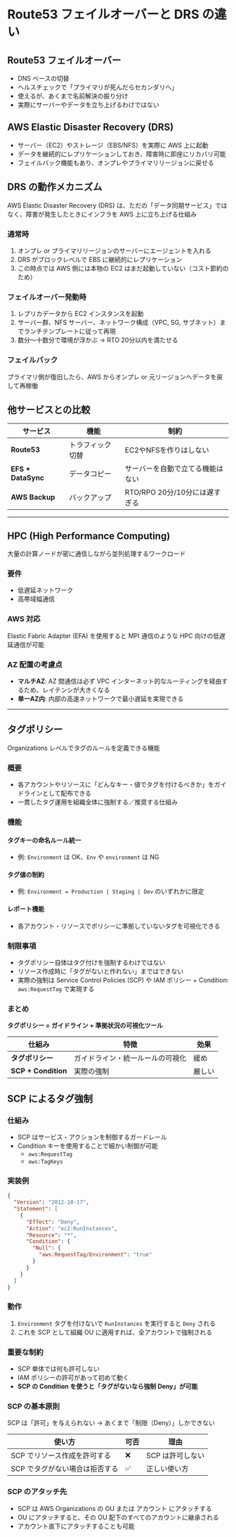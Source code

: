 # Route53 フェイルオーバーと DRS の違い

## Route53 フェイルオーバー

- DNS ベースの切替
- ヘルスチェックで「プライマリが死んだらセカンダリへ」
- 使えるが、あくまで名前解決の振り分け
- 実際にサーバーやデータを立ち上げるわけではない

## AWS Elastic Disaster Recovery (DRS)

- サーバー（EC2）やストレージ（EBS/NFS）を実際に AWS 上に起動
- データを継続的にレプリケーションしておき、障害時に即座にリカバリ可能
- フェイルバック機能もあり、オンプレやプライマリリージョンに戻せる

## DRS の動作メカニズム

AWS Elastic Disaster Recovery (DRS) は、ただの「データ同期サービス」ではなく、障害が発生したときにインフラを AWS 上に立ち上げる仕組み

### 通常時

1. オンプレ or プライマリリージョンのサーバーにエージェントを入れる
2. DRS がブロックレベルで EBS に継続的にレプリケーション
3. この時点では AWS 側には本物の EC2 はまだ起動していない（コスト節約のため）

### フェイルオーバー発動時

1. レプリカデータから EC2 インスタンスを起動
2. サーバー群、NFS サーバー、ネットワーク構成（VPC, SG, サブネット）までランチテンプレートに従って再現
3. 数分〜十数分で環境が浮かぶ → RTO 20分以内を満たせる

### フェイルバック

プライマリ側が復旧したら、AWS からオンプレ or 元リージョンへデータを戻して再稼働

## 他サービスとの比較

| サービス | 機能 | 制約 |
|----------|------|------|
| **Route53** | トラフィック切替 | EC2やNFSを作りはしない |
| **EFS + DataSync** | データコピー | サーバーを自動で立てる機能はない |
| **AWS Backup** | バックアップ | RTO/RPO 20分/10分には遅すぎる |

---

## HPC (High Performance Computing)

大量の計算ノードが密に通信しながら並列処理するワークロード

### 要件
- 低遅延ネットワーク
- 高帯域幅通信

### AWS 対応
Elastic Fabric Adapter (EFA) を使用すると MPI 通信のような HPC 向けの低遅延通信が可能

### AZ 配置の考慮点
- **マルチAZ**: AZ 間通信は必ず VPC インターネット的なルーティングを経由するため、レイテンシが大きくなる
- **単一AZ内**: 内部の高速ネットワークで最小遅延を実現できる

---

## タグポリシー

Organizations レベルでタグのルールを定義できる機能

### 概要
- 各アカウントやリソースに「どんなキー・値でタグを付けるべきか」をガイドラインとして配布できる
- 一貫したタグ運用を組織全体に強制する／推奨する仕組み

### 機能

#### タグキーの命名ルール統一
- 例: `Environment` は OK、`Env` や `environment` は NG

#### タグ値の制約
- 例: `Environment = Production | Staging | Dev` のいずれかに限定

#### レポート機能
- 各アカウント・リソースでポリシーに準拠していないタグを可視化できる

### 制限事項
- タグポリシー自体はタグ付けを強制するわけではない
- リソース作成時に「タグがないと作れない」まではできない
- 実際の強制は Service Control Policies (SCP) や IAM ポリシー + Condition: `aws:RequestTag` で実現する

### まとめ
**タグポリシー = ガイドライン + 準拠状況の可視化ツール**

| 仕組み | 特徴 | 効果 |
|--------|------|------|
| **タグポリシー** | ガイドライン・統一ルールの可視化 | 緩め |
| **SCP + Condition** | 実際の強制 | 厳しい |

## SCP によるタグ強制

### 仕組み
- SCP はサービス・アクションを制御するガードレール
- Condition キーを使用することで細かい制御が可能
  - `aws:RequestTag`
  - `aws:TagKeys`

### 実装例

```json
{
  "Version": "2012-10-17",
  "Statement": [
    {
      "Effect": "Deny",
      "Action": "ec2:RunInstances",
      "Resource": "*",
      "Condition": {
        "Null": {
          "aws:RequestTag/Environment": "true"
        }
      }
    }
  ]
}
```

### 動作
1. `Environment` タグを付けないで `RunInstances` を実行すると `Deny` される
2. これを SCP として組織 OU に適用すれば、全アカウントで強制される

### 重要な制約
- SCP 単体では何も許可しない
- IAM ポリシーの許可があって初めて動く
- **SCP の Condition を使うと「タグがないなら強制 Deny」が可能**

### SCP の基本原則

SCP は「許可」を与えられない → あくまで「制限（Deny）」しかできない

| 使い方 | 可否 | 理由 |
|--------|------|------|
| SCP でリソース作成を許可する | ❌ | SCP は許可しない |
| SCP でタグがない場合は拒否する | ✅ | 正しい使い方 |

### SCP のアタッチ先

- SCP は AWS Organizations の OU または アカウント にアタッチする
- OU にアタッチすると、その OU 配下のすべてのアカウントに継承される
- アカウント直下にアタッチすることも可能